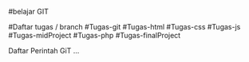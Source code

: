 #belajar GIT

#Daftar tugas / branch
#Tugas-git
#Tugas-html
#Tugas-css
#Tugas-js
#Tugas-midProject
#Tugas-php
#Tugas-finalProject

Daftar Perintah GiT
...
